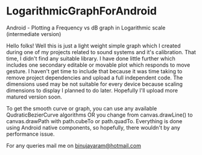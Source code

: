 # LogarithmicGraphForAndroid
Android - Plotting a Frequency vs dB graph in Logarithmic scale (intermediate version)

Hello folks! Well this is just a light weight simple graph which I created during one of my projects related to sound systems and it's calibration. That time, I didn't find any suitable library. I have done little further which includes one secondary editable or movable plot which responds to move gesture. I haven't get time to include that because it was time taking to remove project dependencies and upload a full independent code. The dimensions used may be not suitable for every device because scaling dimensions to display I planned to do later. Hopefully I'll upload more matured version soon. 

To get the smooth curve or graph, you can use any available QudraticBezierCurve algorithms OR you change from canvas.drawLine() to canvas.drawPath with path.cubeTo or path.quadTo. Everything is done using Android native components, so hopefully, there wouldn't by any performance issue.

For any queries mail me on binujayaram@hotmail.com



